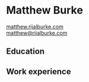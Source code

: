 # Matthew Burke

[matthew.rijalburke.com](https://matthew.rijalburke.com)  
[matthew@rijalburke.com](mailto:matthew@rijalburke.com)

## Education

## Work experience
